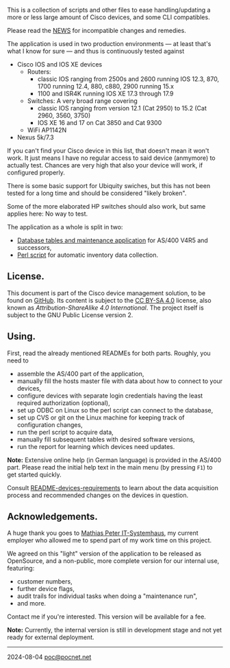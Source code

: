 This is a collection of scripts and other files to ease handling/updating a more or less large amount of Cisco devices, and some CLI compatibles.

Please read the [NEWS](NEWS.md) for incompatible changes and remedies.

The application is used in two production environments — at least that's what I know for sure — and thus is continuously tested against
- Cisco IOS and IOS XE devices
  - Routers:
    - classic IOS ranging from 2500s and 2600 running IOS 12.3, 870, 1700 running 12.4, 880, c880, 2900 running 15.x
    - 1100 and ISR4K running IOS XE 17.3 through 17.9
  - Switches: A very broad range covering
    - classic IOS ranging from version 12.1 (Cat 2950) to 15.2 (Cat 2960, 3560, 3750)
    - IOS XE 16 and 17 on Cat 3850 and Cat 9300
  - WiFi AP1142N
- Nexus 5k/7.3

If you can't find your Cisco device in this list, that doesn't mean it won't work. It just means I have no regular access to said device (anmymore) to actually test. Chances are very high that also your device will work, if configured properly.

There is some basic support for Ubiquity swiches, but this has not been tested for a long time and should be considered "likely broken".

Some of the more elaborated HP switches should also work, but same applies here: No way to test.

The application as a whole is split in two:
- [Database tables and maintenance application](as400/README.md) for AS/400 V4R5 and successors,
- [Perl script](linux/README.md) for automatic inventory data collection.

## License.
This document is part of the Cisco device management solution, to be found on [GitHub](https://github.com/PoC-dev/cisco-erfassung). Its content is subject to the [CC BY-SA 4.0](https://creativecommons.org/licenses/by-sa/4.0/) license, also known as *Attribution-ShareAlike 4.0 International*. The project itself is subject to the GNU Public License version 2.

## Using.
First, read the already mentioned READMEs for both parts. Roughly, you need to
- assemble the AS/400 part of the application,
- manually fill the hosts master file with data about how to connect to your devices,
- configure devices with separate login credentials having the least required authorization (optional),
- set up ODBC on Linux so the perl script can connect to the database,
- set up CVS or git on the Linux machine for keeping track of configuration changes,
- run the perl script to acquire data,
- manually fill subsequent tables with desired software versions,
- run the report for learning which devices need updates.

**Note:** Extensive online help (in German language) is provided in the AS/400 part. Please read the initial help text in the main menu (by pressing `F1`) to get started quickly.

Consult [README-devices-requirements](README-devices-requirements.md) to learn about the data acquisition process and recommended changes on the devices in question.

## Acknowledgements.
A huge thank you goes to [Mathias Peter IT-Systemhaus](https://www.mathpeter.com), my current employer who allowed me to spend part of my work time on this project.

We agreed on this "light" version of the application to be released as OpenSource, and a non-public, more complete version for our internal use, featuring:
- customer numbers,
- further device flags,
- audit trails for individual tasks when doing a "maintenance run",
- and more.

Contact me if you're interested. This version will be available for a fee.

**Note:** Currently, the internal version is still in development stage and not yet ready for external deployment.

----

2024-08-04 poc@pocnet.net
